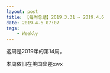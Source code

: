 ```yaml
---
layout: post
title: 【每周总结】2019.3.31 ~ 2019.4.6
date: 2019-4-6 07:07
tags:
    - Weekly
---
```


这周是2019年的第14周。

本周依旧在美国出差xwx
